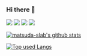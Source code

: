 ### Hi there 👋

<!--
**matsuda-slab/matsuda-slab** is a ✨ _special_ ✨ repository because its `README.md` (this file) appears on your GitHub profile.

Here are some ideas to get you started:

- 🔭 I’m currently working on ...
- 🌱 I’m currently learning ...
- 👯 I’m looking to collaborate on ...
- 🤔 I’m looking for help with ...
- 💬 Ask me about ...
- 📫 How to reach me: ...
- 😄 Pronouns: ...
- ⚡ Fun fact: ...
-->

![](https://img.shields.io/badge/-Vim-019733.svg?logo=vim&style=flat)
![](https://img.shields.io/badge/-C-black.svg?logo=c&style=flat)
![](https://img.shields.io/badge/-Python-yellow.svg?logo=python&style=flat)
![](https://img.shields.io/badge/-PyTorch-lightgray.svg?logo=pytorch&style=flat)

[![matsuda-slab's github stats](https://github-readme-stats.vercel.app/api?username=matsuda-slab&count_private=true&show_icons=true&theme=tokyonight)](https://github.com/matsuda-slab/)

[![Top used Langs](https://github-readme-stats.vercel.app/api/top-langs/?username=matsuda-slab&layout=compact&theme=tokyonight)](https://github.com/matsuda-slab/)
